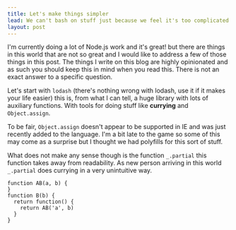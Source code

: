 ```yaml
---
title: Let's make things simpler
lead: We can't bash on stuff just because we feel it's too complicated. We can only make the case that simplicity is hard but more impactful/meaningful
layout: post
---
```


I'm currently doing a lot of Node.js work and it's great! but there are things in this world that are not so great and I would like to address a few of those things in this post. The things I write on this blog are highly opinionated and as such you should keep this in mind when you read this. There is not an exact answer to a specific question.

Let's start with `lodash` (there's nothing wrong with lodash, use it if it makes your life easier) this is, from what I can tell, a huge library with lots of auxiliary functions. With tools for doing stuff like **currying** and `Object.assign`.

To be fair, `Object.assign` doesn't appear to be supported in IE and was just recently added to the language. I'm a bit late to the game so some of this may come as a surprise but I thought we had polyfills for this sort of stuff.

What does not make any sense though is the function `_.partial` this function takes away from readability. As new person arriving in this world `_.partial` does currying in a very unintuitive way.

~~~
function AB(a, b) {
}
function B(b) {
  return function() {
    return AB('a', b)
  }
}
~~~


